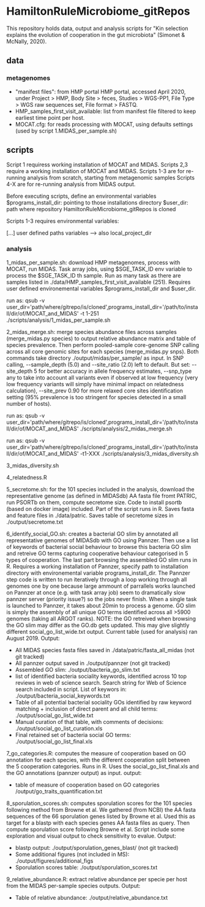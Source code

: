 # HamiltonRuleMicrobiome_gitRepos
 
This repository holds data, output and analysis scripts for "Kin selection explains the evolution of cooperation in the gut microbiota" (Simonet & McNally, 2020).


## data

### metagenomes

- "manifest files": from HMP portal HMP portal, accessed April 2020, under Project > HMP, Body Site > feces, Studies > WGS-PP1, File Type > WGS raw sequences set, File format > FASTQ.
- HMP_samples_first_visit_available: list from manifest file filtered to keep earliest time point per host.
- MOCAT.cfg: for reads processing with MOCAT, using defaults settings (used by script 1.MIDAS_per_sample.sh)



## scripts

Script 1 requiress working installation of MOCAT and MIDAS. Scripts 2,3 require a working installation of MOCAT and MIDAS.
Scripts 1-3 are for re-running analysis from scratch, starting from metagenomic samples
Scripts 4-X are for re-running analysis from MIDAS output.

Before executing scripts, define an environmental variables
$programs_install_dir: pointing to those installations directory
$user_dir: path where repository HamiltonRuleMicrobiome_gitRepos is cloned

Scripts 1-3 requires environmental variables:

[...] user defined paths variables --> also local_project_dir

### analysis

1_midas_per_sample.sh: download HMP metagenomes, process with MOCAT, run MIDAS. Task array jobs, using $SGE_TASK_ID env variable to process the $SGE_TASK_ID th sample. Run as many task as there are samples listed in ./data/HMP_samples_first_visit_available (251). Requires user defined environemental variables $programs_install_dir and $user_dir.

run as: 
qsub -v user_dir='path/where/gitrepo/is/cloned',programs_install_dir='/path/to/install/dir/of/MOCAT_and_MIDAS' -t 1-251 ./scripts/analysis/1_midas_per_sample.sh


2_midas_merge.sh: merge species abundance files across samples (merge_midas.py species) to output relative abundance matrix and table of species prevalence. Then perform pooled-sample core-genome SNP calling across all core genomic sites for each species (merge_midas.py snps). Both commands take directory ./output/midas/per_sample/ as input. In SNP calling, --sample_depth (5.0) and --site_ratio (2.0) left to default. But set: --site_depth 5 for better accuracy in allele frequency estimates, --snp_type any to take into account all variants even if observed at low frequency (very low frequency variants will simply have minimal impact on relatedness calculation), --site_prev 0.90 for more relaxed core sites identification setting (95% prevalence is too stringent for species detected in a small number of hosts).

run as:
qsub -v user_dir='path/where/gitrepo/is/cloned',programs_install_dir='/path/to/install/dir/of/MOCAT_and_MIDAS' ./scripts/analysis/2_midas_merge.sh


run as:
qsub -v user_dir='path/where/gitrepo/is/cloned',programs_install_dir='/path/to/install/dir/of/MOCAT_and_MIDAS' -t1-XXX ./scripts/analysis/3_midas_diversity.sh

3_midas_diversity.sh



4_relatedness.R



5_secretome.sh: for the 101 species included in the analysis, download the representative genome (as defined in MIDASdb) AA fasta file fromt PATRIC, run PSORTb on them, compute secretome size. Code to install psortb (based on docker image) included. Part of the script runs in R. Saves fasta and feature files in ./data/patric. Saves table of secretome sizes in ./output/secretome.txt



6_identify_social_GO.sh: creates a bacterial GO slim by annotated all representative genomes of MIDASdb with GO using Pannzer. Then use a list of keywords of bacterial social behaviour to browse this bacteria GO slim and retreive GO terms capturing cooperative behaviour categorised in 5 types of cooperation. The last part browsing the assembled GO  slim runs in R. Requires a working installation of Pannzer, specify path to installation directory with environemental variable programs_install_dir. The Pannzer step code is written to run iteratively through a loop working through all genomes one by one because large ammount of parrallels works launched on Pannzer at once (e.g. with task array job) seem to dramatically slow pannzer server (priority issue?) so the jobs never finish. When a single task is launched to Pannzer, it takes about 20min to process a genome. GO slim is simply the assembly of all unique GO terms identified across all >5900 genomes (taking all ARGOT ranks).
NOTE: the GO retreived when browsing the GO slim may differ as the GO.db gets updated. This may give slightly different social_go_list_wide.txt output. Current table (used for analysis) ran August 2019.
Output:
- All MIDAS species fasta files saved in ./data/patric/fasta_all_midas (not git tracked)
- All pannzer output saved in ./output/pannzer (not git tracked)
- Assembled GO slim: ./output/bacteria_go_slim.txt
- list of identified bacteria sociality keywords, identified across 10 top reviews in web of science search. Search string for Web of Science search  included in script. List of keywors in: ./output/bacteria_social_keywords.txt
- Table of all potential bacterial sociality GOs identified by raw keyword matching  + inclusion of direct parent and all child terms: ./output/social_go_list_wide.txt
- Manual curation of that table, with comments of decisions: ./output/social_go_list_curation.xls
- Final retained set of bacteria social GO terms: ./output/social_go_list_final.xls


7_go_categories.R: computes the measure of cooperation based on GO annotation for each species, with the different cooperation split between the 5 cooperation categories. Runs in R. Uses the social_go_list_final.xls and the GO annotations (pannzer output) as input.
output:
- table of measure of cooperation based on GO categories /output/go_traits_quantification.txt 


8_sporulation_scores.sh: computes sporulation scores for the 101 species following method from Browne et al. We gathered (from NCBI) the AA fasta sequences of the 66 sporulation genes listed by Browne et al. Used this as target for a blastp with each species genes AA fasta files as query. Then compute sporulation score following Browne et al. Script include some exploration and visual output to check sensitivity to evalue. 
Output:
- blastp output: ./output/sporulation_genes_blast/ (not git tracked)
- Some additional figures (not included in MS): ./output/figures/additional_figs 
- Sporulation scores table: ./output/sporulation_scores.txt


9_relative_abundance.R: extract relative abundance per specie per host from the MIDAS per-sample species outputs.
Output:
- Table of relative abundance: ./output/relative_abundance.txt



